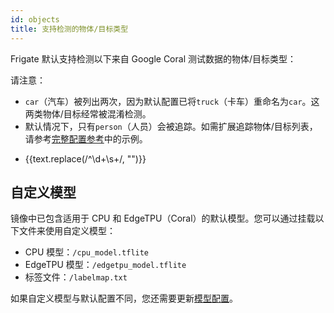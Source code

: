 ```yaml
---
id: objects
title: 支持检测的物体/目标类型
---
```


<script setup>
import labels from "../labelmap.txt?raw";
</script>

Frigate 默认支持检测以下来自 Google Coral 测试数据的物体/目标类型：

请注意：
- `car`（汽车）被列出两次，因为默认配置已将`truck`（卡车）重命名为`car`。这两类物体/目标经常被混淆检测。
- 默认情况下，只有`person`（人员）会被追踪。如需扩展追踪物体/目标列表，请参考[完整配置参考](reference.md)中的示例。

<ul>
  <li v-for='text in labels.split("\n")' :key='text'>
    {{text.replace(/^\d+\s+/, "")}}
  </li>
</ul>

## 自定义模型

镜像中已包含适用于 CPU 和 EdgeTPU（Coral）的默认模型。您可以通过挂载以下文件来使用自定义模型：

- CPU 模型：`/cpu_model.tflite`
- EdgeTPU 模型：`/edgetpu_model.tflite`
- 标签文件：`/labelmap.txt`

如果自定义模型与默认配置不同，您还需要更新[模型配置](advanced.md#model)。